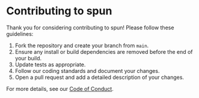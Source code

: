 # Contributing to spun

Thank you for considering contributing to spun! Please follow these guidelines:

1. Fork the repository and create your branch from `main`.
2. Ensure any install or build dependencies are removed before the end of your build.
3. Update tests as appropriate.
4. Follow our coding standards and document your changes.
5. Open a pull request and add a detailed description of your changes.

For more details, see our [Code of Conduct](.github/CODE_OF_CONDUCT.md).
